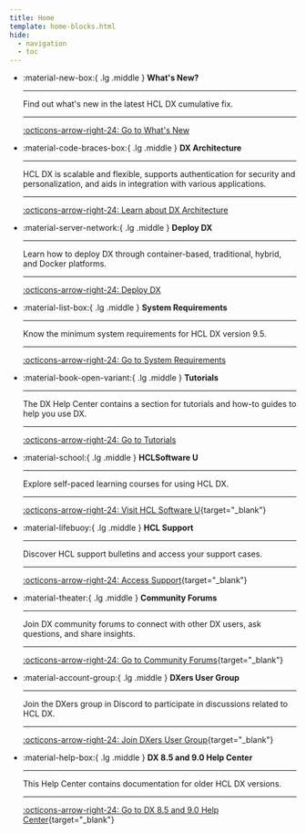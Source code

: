 ```yaml
---
title: Home
template: home-blocks.html
hide:
  - navigation
  - toc
---
```


<div class="grid cards" markdown>

-   :material-new-box:{ .lg .middle } __What's New?__

    ---

    Find out what's new in the latest HCL DX cumulative fix.

    ---

    [:octicons-arrow-right-24: Go to What's New](./whatsnew/cf20/newcf226.md)
    
-   :material-code-braces-box:{ .lg .middle } __DX Architecture__

    ---

    HCL DX is scalable and flexible, supports authentication for security and personalization, and aids in integration with various applications.

    ---

    [:octicons-arrow-right-24: Learn about DX Architecture](./get_started/architecture_overview/index.md)

-   :material-server-network:{ .lg .middle } __Deploy DX__

    ---

    Learn how to deploy DX through container-based, traditional, hybrid, and Docker platforms. 

    ---

    [:octicons-arrow-right-24: Deploy DX](./deployment/index.md)

-   :material-list-box:{ .lg .middle } __System Requirements__

    ---

    Know the minimum system requirements for HCL DX version 9.5.

    ---

    [:octicons-arrow-right-24: Go to System Requirements](./get_started/system_requirements/index.md)

-   :material-book-open-variant:{ .lg .middle } __Tutorials__

    ---

    The DX Help Center contains a section for tutorials and how-to guides to help you use DX.

    ---

    [:octicons-arrow-right-24: Go to Tutorials](./guide_me/tutorials/index.md)

-   :material-school:{ .lg .middle } __HCLSoftware U__

    ---

    <!--![HCL Software U Logo](./assets/homepage-images/HCLSoftware-U-logo-blk.png)-->

    Explore self-paced learning courses for using HCL DX.

    ---

    [:octicons-arrow-right-24: Visit HCL Software U](https://hclsoftwareu.hcltechsw.com/hcl-dx){target="_blank"}

-   :material-lifebuoy:{ .lg .middle } __HCL Support__

    ---

    Discover HCL support bulletins and access your support cases.

    ---

    [:octicons-arrow-right-24: Access Support](https://support.hcltechsw.com/csm?id=csm_index){target="_blank"}

-   :material-theater:{ .lg .middle } __Community Forums__

    ---

    Join DX community forums to connect with other DX users, ask questions, and share insights.

    ---

    [:octicons-arrow-right-24: Go to Community Forums](https://support.hcltechsw.com/community){target="_blank"}

-   :material-account-group:{ .lg .middle } __DXers User Group__

    ---

    Join the DXers group in Discord to participate in discussions related to HCL DX.

    ---

    [:octicons-arrow-right-24: Join DXers User Group](https://ptb.discord.com/channels/787019554173485067/802205783962026034){target="_blank"}

-   :material-help-box:{ .lg .middle } __DX 8.5 and 9.0 Help Center__

    ---

    This Help Center contains documentation for older HCL DX versions.

    ---

    [:octicons-arrow-right-24: Go to DX 8.5 and 9.0 Help Center](https://help.hcl-software.com/digital-experience/index.html){target="_blank"}

</div>
